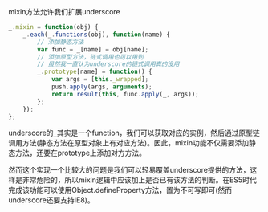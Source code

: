mixin方法允许我们扩展underscore

```javascript
_.mixin = function(obj) {
    _.each(_.functions(obj), function(name) {
        // 添加静态方法
        var func = _[name] = obj[name];
        // 添加原型方法，链式调用也可以用到
        // 虽然我一直认为underscore的链式调用真的没用
        _.prototype[name] = function() {
            var args = [this._wrapped];
            push.apply(args, arguments);
            return result(this, func.apply(_, args));
        };
    });
};
```

underscore的```_```其实是一个function，我们可以获取对应的实例，然后通过原型链调用方法(静态方法在原型对象上有对应方法)。因此，mixin功能不仅需要添加静态方法，还要在prototype上添加对方方法。

然而这个实现一个比较大的问题是我们可以轻易覆盖underscore提供的方法，这样是非常危险的，所以mixin逻辑中应该加上是否已有该方法的判断。在ES5时代完成该功能可以使用Object.defineProperty方法，置为不可写即可(然而underscore还要支持IE8)。